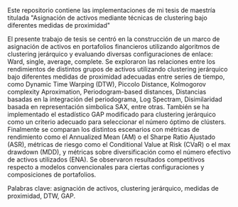 Este repositorio contiene las implementaciones de mi tesis de maestría titulada "Asignación de activos mediante técnicas de clustering bajo diferentes medidas de proximidad" 

El presente trabajo de tesis se centró en la construcción de un marco de asignación de activos en portafolios financieros utilizando algoritmos de clustering jerárquico y evaluando diversas configuraciones de enlace: Ward, single, average, complete. Se exploraron las relaciones entre los rendimientos de distintos grupos de activos utilizando clustering jerárquico bajo diferentes medidas de proximidad adecuadas entre series de tiempo, como Dynamic Time Warping (DTW), Piccolo Distance, Kolmogorov complexity Aproximation, Periodogram-based distances, Distancias basadas en la integración del periodograma, Log Spectram, Disimilaridad basada en representación simbolica SAX, entre otras. También se ha implementado el estadístico GAP modificado para clustering jerárquico como un criterio adecuado para seleccionar el número óptimo de clústers. Finalmente se comparan los distintos escenarios con métricas de rendimiento como el Annualized Mean (AM) o el Sharpe Ratio Ajustado (ASR), métricas de riesgo como el Conditional Value at Risk (CVaR) o el max drawdown (MDD), y métricas sobre diversificación como el número efectivo de activos utilizados (ENA). Se observaron resultados competitivos respecto a modelos convencionales para ciertas configuraciones y composiciones de portafolios.

Palabras clave: asignación de activos, clustering jerárquico, medidas de
proximidad, DTW, GAP.

